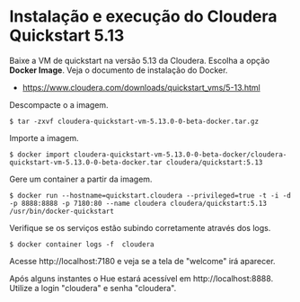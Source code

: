 # Instalação e execução do Cloudera Quickstart 5.13

Baixe a VM de quickstart na versão 5.13 da Cloudera. Escolha a opção **Docker Image**. Veja o documento de instalação do Docker.

- https://www.cloudera.com/downloads/quickstart_vms/5-13.html

Descompacte o a imagem.

```shell
$ tar -zxvf cloudera-quickstart-vm-5.13.0-0-beta-docker.tar.gz
```

Importe a imagem.

```shell
$ docker import cloudera-quickstart-vm-5.13.0-0-beta-docker/cloudera-quickstart-vm-5.13.0-0-beta-docker.tar cloudera/quickstart:5.13
```

Gere um container a partir da imagem.

```shell
$ docker run --hostname=quickstart.cloudera --privileged=true -t -i -d -p 8888:8888 -p 7180:80 --name cloudera cloudera/quickstart:5.13 /usr/bin/docker-quickstart
```

Verifique se os serviços estão subindo corretamente através dos logs.

```shell
$ docker container logs -f  cloudera
```

Acesse http://localhost:7180 e veja se a tela de "welcome" irá aparecer.

Após alguns instantes o Hue estará acessível em http://localhost:8888. Utilize a login "cloudera" e senha "cloudera".